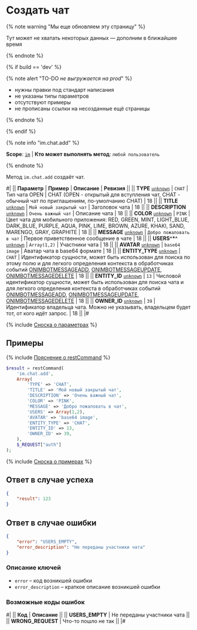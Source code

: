 # Создать чат

{% note warning "Мы еще обновляем эту страницу" %}

Тут может не хватать некоторых данных — дополним в ближайшее время

{% endnote %}

{% if build == 'dev' %}

{% note alert "TO-DO _не выгружается на prod_" %}

- нужны правки под стандарт написания
- не указаны типы параметров
- отсутствуют примеры
- не прописаны ссылки на несозданные ещё страницы

{% endnote %}

{% endif %}

{% note info "im.chat.add" %}

**Scope**: [`im`](../scopes/permissions.md) | **Кто может выполнять метод**: `любой пользователь`

{% endnote %}

Метод `im.chat.add` создаёт чат.

#|
|| **Параметр** | **Пример** | **Описание** | **Ревизия** ||
|| **TYPE**
[`unknown`](../data-types.md) | `CHAT` | Тип чата OPEN \| CHAT (OPEN - открытый для вступления чат, CHAT - обычный чат по приглашениям, по-умолчанию CHAT) | 18 ||
|| **TITLE**
[`unknown`](../data-types.md) | `Мой новый закрытый чат` | Заголовок чата | 18 ||
|| **DESCRIPTION**
[`unknown`](../data-types.md) | `Очень важный чат` | Описание чата | 18 ||
|| **COLOR**
[`unknown`](../data-types.md) | `PINK` | Цвет чата для мобильного приложения: RED, GREEN, MINT, LIGHT_BLUE, DARK_BLUE, PURPLE, AQUA, PINK, LIME, BROWN, AZURE, KHAKI, SAND, MARENGO, GRAY, GRAPHITE | 18 ||
|| **MESSAGE**
[`unknown`](../data-types.md) | `Добро пожаловать в чат` | Первое приветственное сообщение в чате | 18 ||
|| **USERS^*^**
[`unknown`](../data-types.md) | `Array(1,2)` | Участники чата | 18 ||
|| **AVATAR**
[`unknown`](../data-types.md) | `base64 image` | Аватар чата в base64 формате | 18 ||
|| **ENTITY_TYPE**
[`unknown`](../data-types.md) | `CHAT` | Идентификатор сущности, может быть использован для поиска по этому полю и для легкого определения контекста в обработчиках событий [ONIMBOTMESSAGEADD](.), [ONIMBOTMESSAGEUPDATE](.), [ONIMBOTMESSAGEDELETE](.) | 18 ||
|| **ENTITY_ID**
[`unknown`](../data-types.md) | `13` | Числовой идентификатор сущности, может быть использован для поиска чата и для легкого определения контекста в обработчиках событий [ONIMBOTMESSAGEADD](.), [ONIMBOTMESSAGEUPDATE](.), [ONIMBOTMESSAGEDELETE](.) | 18 ||
|| **OWNER_ID**
[`unknown`](../data-types.md) | `39` | Идентификатор владельца чата. Можно не указывать, владельцем будет тот, от кого идёт запрос. | 18 ||
|#

{% include [Сноска о параметрах](../../_includes/required.md) %}

## Примеры

{% include [Пояснение о restCommand](./_includes/rest-command.md) %}

```php
$result = restCommand(
    'im.chat.add',
    Array(
        'TYPE' => 'CHAT',
        'TITLE' => 'Мой новый закрытый чат',
        'DESCRIPTION' => 'Очень важный чат',
        'COLOR' => 'PINK',
        'MESSAGE' => 'Добро пожаловать в чат',
        'USERS' => Array(1,2),
        'AVATAR' => 'base64 image',
        'ENTITY_TYPE' => 'CHAT',
        'ENTITY_ID' => 13,
        'OWNER_ID' => 39,
    ),
    $_REQUEST["auth"]
);
```

{% include [Сноска о примерах](../../_includes/examples.md) %}

## Ответ в случае успеха

```json
{
    "result": 123
}
```

## Ответ в случае ошибки

```json
{
    "error": "USERS_EMPTY",
    "error_description": "Не переданы участники чата"
}
```

### Описание ключей

- `error` – код возникшей ошибки
- `error_description` – краткое описание возникшей ошибки

### Возможные коды ошибок

#|
|| **Код** | **Описание** ||
|| **USERS_EMPTY** | Не переданы участники чата ||
|| **WRONG_REQUEST** | Что-то пошло не так ||
|#